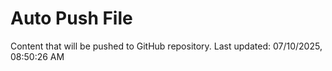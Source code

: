 # Auto Push File

Content that will be pushed to GitHub repository.
Last updated: 07/10/2025, 08:50:26 AM